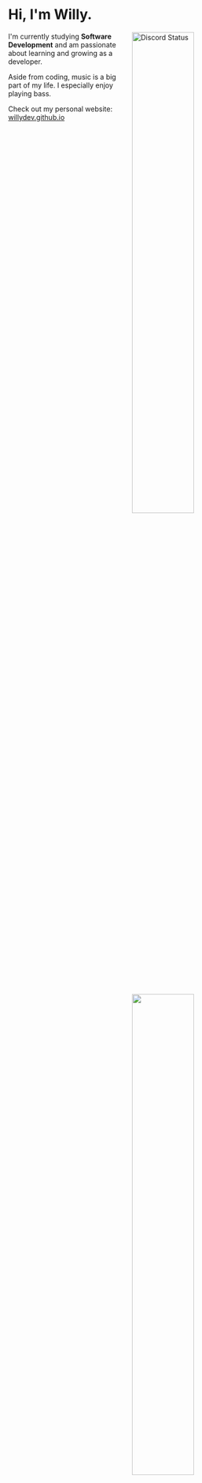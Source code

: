 # Hi, I'm Willy.

<a href="https://discord.com/users/356461130560045067" target="_blank">
	<img width="50%" align="right" alt="Discord Status" src="https://lanyard.cnrad.dev/api/356461130560045067?bg=1f1f1f&borderRadius=5px">
</a>

<a href="https://github.com/guillejabase" target="_blank">
	<img width="50%" align="right" src="https://github-readme-stats.vercel.app/api?username=guillejabase&border_radius=5px&theme=dark&bg_color=1f1f1f&border_color=1f1f1f&icon_color=58a6ff&show_icons=true&disable_animations=true">
</a>

I'm currently studying **Software Development** and am passionate about learning and growing as a developer.

Aside from coding, music is a big part of my life. I especially enjoy playing bass.

Check out my personal website: [willydev.github.io](https://willydev.github.io)
